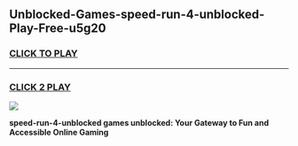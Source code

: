
## Unblocked-Games-speed-run-4-unblocked-Play-Free-u5g20
<h3>
<a href="https://premium76.site?title=speed-run-4-unblocked&ref=19M">CLICK TO PLAY</a></h3>
<hr>

<h3>
<a href="https://premium76.site?title=speed-run-4-unblocked&ref=19M">CLICK 2 PLAY</a>
  
</h3>

<a href="https://premium76.site?title=speed-run-4-unblocked&ref=19M"><img src="https://clearcache.store/games.png"></a>


**speed-run-4-unblocked games unblocked: Your Gateway to Fun and Accessible Online Gaming**
